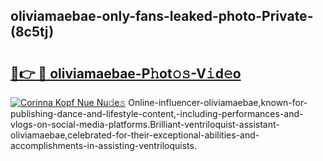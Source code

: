 ## oliviamaebae-only-fans​-leaked-photo​-Private-(8c5tj)


# <h2><a href="https://mediaupload.pro?title=oliviamaebae&ref=git">🔗👉 🔴 oliviamaebae-P𝚑ot𝚘𝚜-V𝚒d𝚎o</a></h2>

[![Corinna Kopf Nue Nu𝚍e𝚜](https://i.imgur.com/0qMVB7G.gif)](https://mediaupload.pro?title=oliviamaebae&ref=git)
Online-influencer-oliviamaebae,known-for-publishing-dance-and-lifestyle-content,-including-performances-and-vlogs-on-social-media-platforms.Brilliant-ventriloquist-assistant-oliviamaebae,celebrated-for-their-exceptional-abilities-and-accomplishments-in-assisting-ventriloquists.  
